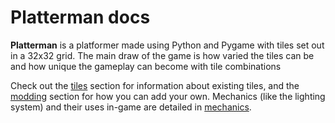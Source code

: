 Platterman docs
===================================

**Platterman** is a platformer made using Python and Pygame with
tiles set out in a 32x32 grid. The main draw of the game is how varied
the tiles can be and how unique the gameplay can become with tile combinations

Check out the [tiles](tiles.md) section for information about existing tiles,
and the [modding](modding.md) section for how you can add your own. Mechanics (like
the lighting system) and their uses in-game are detailed in [mechanics](mechanics.md).
